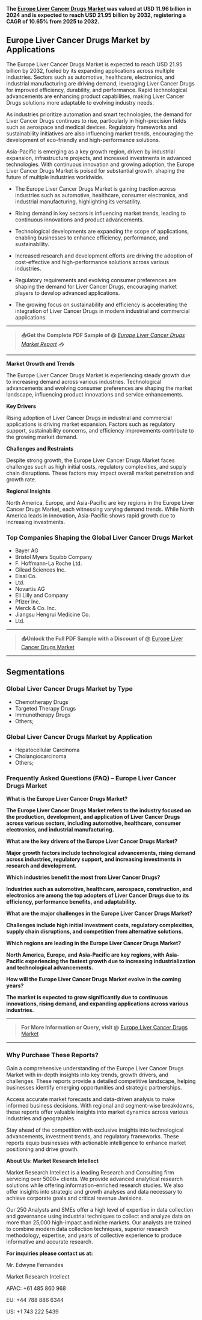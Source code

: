 <p><strong>The <a href="https://www.marketresearchintellect.com/download-sample/?rid=1026753&amp;utm_source=Pulse-April-Europe&amp;utm_medium=852">Europe Liver Cancer Drugs Market</a> was valued at USD 11.96 billion in 2024 and is expected to reach USD 21.95 billion by 2032, registering a CAGR of 10.65% from 2025 to 2032.</strong></p><h2>Europe Liver Cancer Drugs Market by Applications&nbsp;</h2><p><p>The Europe Liver Cancer Drugs Market is expected to reach USD 21.95 billion by 2032, fueled by its expanding applications across multiple industries. Sectors such as automotive, healthcare, electronics, and industrial manufacturing are driving demand, leveraging Liver Cancer Drugs for improved efficiency, durability, and performance. Rapid technological advancements are enhancing product capabilities, making Liver Cancer Drugs solutions more adaptable to evolving industry needs.</p><p>As industries prioritize automation and smart technologies, the demand for Liver Cancer Drugs continues to rise, particularly in high-precision fields such as aerospace and medical devices. Regulatory frameworks and sustainability initiatives are also influencing market trends, encouraging the development of eco-friendly and high-performance solutions.</p><p>Asia-Pacific is emerging as a key growth region, driven by industrial expansion, infrastructure projects, and increased investments in advanced technologies. With continuous innovation and growing adoption, the Europe Liver Cancer Drugs Market is poised for substantial growth, shaping the future of multiple industries worldwide.</p></p><ul><li><p>The Europe Liver Cancer Drugs Market is gaining traction across industries such as automotive, healthcare, consumer electronics, and industrial manufacturing, highlighting its versatility.</p></li><li><p>Rising demand in key sectors is influencing market trends, leading to continuous innovations and product advancements.</p></li><li><p>Technological developments are expanding the scope of applications, enabling businesses to enhance efficiency, performance, and sustainability.</p></li><li><p>Increased research and development efforts are driving the adoption of cost-effective and high-performance solutions across various industries.</p></li><li><p>Regulatory requirements and evolving consumer preferences are shaping the demand for Liver Cancer Drugs, encouraging market players to develop advanced applications.</p></li><li><p>The growing focus on sustainability and efficiency is accelerating the integration of Liver Cancer Drugs in modern industrial and commercial applications.</p></li></ul><hr /><blockquote><p><strong><span class="font-[700]">📥Get the Complete PDF Sample of @ </span></strong><em><span class="font-[700]"><a href="https://www.marketresearchintellect.com/download-sample/?rid=1026753&amp;utm_source=Pulse-April-Europe&amp;utm_medium=852" target="_blank" data-tracking-control-name="article-ssr-frontend-pulse_little-text-block" data-tracking-will-navigate="" data-test-link="">Europe Liver Cancer Drugs Market Report</a>&nbsp;📥</span></em></p></blockquote><hr /><p class="" data-start="77" data-end="360"><strong data-start="77" data-end="105">Market Growth and Trends</strong></p><p class="" data-start="77" data-end="360">The Europe Liver Cancer Drugs Market is experiencing steady growth due to increasing demand across various industries. Technological advancements and evolving consumer preferences are shaping the market landscape, influencing product innovations and service enhancements.</p><p class="" data-start="362" data-end="606"><strong data-start="362" data-end="377">Key Drivers</strong></p><p class="" data-start="362" data-end="606">Rising adoption of Liver Cancer Drugs in industrial and commercial applications is driving market expansion. Factors such as regulatory support, sustainability concerns, and efficiency improvements contribute to the growing market demand.</p><p class="" data-start="608" data-end="849"><strong data-start="608" data-end="637">Challenges and Restraints</strong></p><p class="" data-start="608" data-end="849">Despite strong growth, the Europe Liver Cancer Drugs Market faces challenges such as high initial costs, regulatory complexities, and supply chain disruptions. These factors may impact overall market penetration and growth rate.</p><p class="" data-start="851" data-end="1095"><strong data-start="851" data-end="872">Regional Insights</strong></p><p class="" data-start="851" data-end="1095">North America, Europe, and Asia-Pacific are key regions in the Europe Liver Cancer Drugs Market, each witnessing varying demand trends. While North America leads in innovation, Asia-Pacific shows rapid growth due to increasing investments.</p><p><h3>Top Companies Shaping the Global Liver Cancer Drugs Market </h3><ul><li>Bayer AG</li><li>Bristol Myers Squibb Company</li><li>F. Hoffmann-La Roche Ltd.</li><li>Gilead Sciences Inc.</li><li>Eisai Co.</li><li>Ltd.</li><li>Novartis AG</li><li>Eli Lilly and Company</li><li>Pfizer Inc.</li><li>Merck & Co. Inc.</li><li>Jiangsu Hengrui Medicine Co.</li><li>Ltd.</li></ul></p><hr /><blockquote><p><strong>📥Unlock the Full PDF Sample with a Discount of @</strong> <a href="https://www.marketresearchintellect.com/ask-for-discount/?rid=1026753&amp;utm_source=Pulse-April-Europe&amp;utm_medium=852">Europe Liver Cancer Drugs Market</a></p></blockquote><hr /><p><h2>Segmentations</h2><h3>Global Liver Cancer Drugs Market by Type</h3><ul><li>Chemotherapy Drugs</li><li>Targeted Therapy Drugs</li><li>Immunotherapy Drugs</li><li>Others;</li></ul><h3>Global Liver Cancer Drugs Market by Application</h3><ul><li>Hepatocellular Carcinoma</li><li>Cholangiocarcinoma</li><li>Others;</li></ul></p><h3><strong>Frequently Asked Questions (FAQ) &ndash; Europe Liver Cancer Drugs Market</strong></h3><p><strong>What is the Europe Liver Cancer Drugs Market?</strong></p><p><strong>The Europe Liver Cancer Drugs Market refers to the industry focused on the production, development, and application of Liver Cancer Drugs across various sectors, including automotive, healthcare, consumer electronics, and industrial manufacturing.</strong></p><p><strong>What are the key drivers of the Europe Liver Cancer Drugs Market?</strong></p><p><strong>Major growth factors include technological advancements, rising demand across industries, regulatory support, and increasing investments in research and development.</strong></p><p><strong>Which industries benefit the most from Liver Cancer Drugs?</strong></p><p><strong>Industries such as automotive, healthcare, aerospace, construction, and electronics are among the top adopters of Liver Cancer Drugs due to its efficiency, performance benefits, and adaptability.</strong></p><p><strong>What are the major challenges in the Europe Liver Cancer Drugs Market?</strong></p><p><strong>Challenges include high initial investment costs, regulatory complexities, supply chain disruptions, and competition from alternative solutions.</strong></p><p><strong>Which regions are leading in the Europe Liver Cancer Drugs Market?</strong></p><p><strong>North America, Europe, and Asia-Pacific are key regions, with Asia-Pacific experiencing the fastest growth due to increasing industrialization and technological advancements.</strong></p><p><strong>How will the Europe Liver Cancer Drugs Market evolve in the coming years?</strong></p><p><strong>The market is expected to grow significantly due to continuous innovations, rising demand, and expanding applications across various industries.</strong></p><hr /><blockquote><p><span class="font-[700]"><strong>For More Information or Query, visit&nbsp;@</strong>&nbsp;</span><span class="font-[700]"><a href="https://www.marketresearchintellect.com/product/global-liver-cancer-drugs-market/?utm_source=Linkedin&utm_medium=852" target="_blank" data-tracking-control-name="article-ssr-frontend-pulse_little-text-block" data-tracking-will-navigate="" data-test-link="">Europe Liver Cancer Drugs Market</a></span></p></blockquote><hr /><h3><strong data-start="0" data-end="31">Why Purchase These Reports?</strong></h3><p class="" data-start="35" data-end="297">Gain a comprehensive understanding of the Europe Liver Cancer Drugs Market with in-depth insights into key trends, growth drivers, and challenges. These reports provide a detailed competitive landscape, helping businesses identify emerging opportunities and strategic partnerships.</p><p class="" data-start="299" data-end="540">Access accurate market forecasts and data-driven analysis to make informed business decisions. With regional and segment-wise breakdowns, these reports offer valuable insights into market dynamics across various industries and geographies.</p><p class="" data-start="542" data-end="784">Stay ahead of the competition with exclusive insights into technological advancements, investment trends, and regulatory frameworks. These reports equip businesses with actionable intelligence to enhance market positioning and drive growth.</p><p><strong><span class="font-[700]">About Us: Market Research Intellect</span></strong></p><p><span class="">Market Research Intellect is a leading Research and Consulting firm servicing over 5000+ clients. We provide advanced analytical research solutions while offering information-enriched research studies.&nbsp;</span>We also offer insights into strategic and growth analyses and data necessary to achieve corporate goals and critical revenue Janisions.</p><p><span class="">Our 250 Analysts and SMEs offer a high level of expertise in data collection and governance using industrial techniques to collect and analyze data on more than 25,000 high-impact and niche markets. Our analysts are trained to combine modern data collection techniques, superior research methodology, expertise, and years of collective experience to produce informative and accurate research.</span></p><p><strong>For inquiries please contact us at:</strong></p><p>Mr. Edwyne Fernandes</p><p>Market Research Intellect</p><p>APAC: +61 485 860 968</p><p>EU: +44 788 886 6344</p><p>US: +1 743 222 5439</p>
